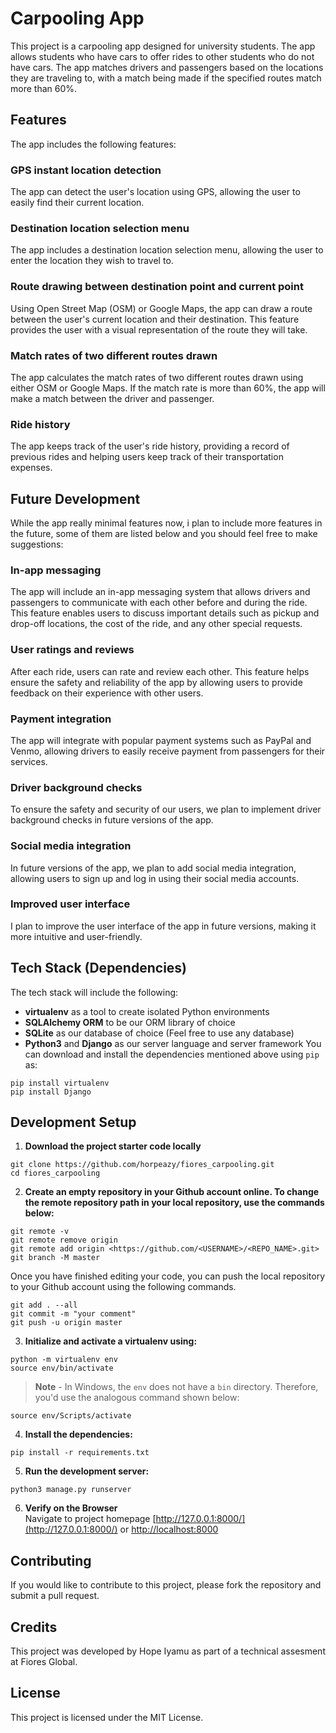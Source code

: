 # Carpooling App

This project is a carpooling app designed for university students. The app allows students who have cars to offer rides to other students who do not have cars. The app matches drivers and passengers based on the locations they are traveling to, with a match being made if the specified routes match more than 60%.

## Features

The app includes the following features:

### GPS instant location detection

The app can detect the user's location using GPS, allowing the user to easily find their current location.
### Destination location selection menu

The app includes a destination location selection menu, allowing the user to enter the location they wish to travel to.
### Route drawing between destination point and current point

Using Open Street Map (OSM) or Google Maps, the app can draw a route between the user's current location and their destination. This feature provides the user with a visual representation of the route they will take.
### Match rates of two different routes drawn

The app calculates the match rates of two different routes drawn using either OSM or Google Maps. If the match rate is more than 60%, the app will make a match between the driver and passenger.

### Ride history

The app keeps track of the user's ride history, providing a record of previous rides and helping users keep track of their transportation expenses.

## Future Development

While the app really minimal features now, i plan to include more features in the future, some of them are listed below and you should feel free to make suggestions:


### In-app messaging

The app will include an in-app messaging system that allows drivers and passengers to communicate with each other before and during the ride. This feature enables users to discuss important details such as pickup and drop-off locations, the cost of the ride, and any other special requests.

### User ratings and reviews

After each ride, users can rate and review each other. This feature helps ensure the safety and reliability of the app by allowing users to provide feedback on their experience with other users.

### Payment integration

The app will integrate with popular payment systems such as PayPal and Venmo, allowing drivers to easily receive payment from passengers for their services.

### Driver background checks

To ensure the safety and security of our users, we plan to implement driver background checks in future versions of the app.

### Social media integration

In future versions of the app, we plan to add social media integration, allowing users to sign up and log in using their social media accounts.

### Improved user interface

I plan to improve the user interface of the app in future versions, making it more intuitive and user-friendly.

## Tech Stack (Dependencies)

The tech stack will include the following:
 * **virtualenv** as a tool to create isolated Python environments
 * **SQLAlchemy ORM** to be our ORM library of choice
 * **SQLite** as our database of choice (Feel free to use any database)
 * **Python3** and **Django** as our server language and server framework
You can download and install the dependencies mentioned above using `pip` as:
```
pip install virtualenv
pip install Django
```

## Development Setup
1. **Download the project starter code locally**
```
git clone https://github.com/horpeazy/fiores_carpooling.git
cd fiores_carpooling
```

2. **Create an empty repository in your Github account online. To change the remote repository path in your local repository, use the commands below:**
```
git remote -v 
git remote remove origin 
git remote add origin <https://github.com/<USERNAME>/<REPO_NAME>.git>
git branch -M master
```
Once you have finished editing your code, you can push the local repository to your Github account using the following commands.
```
git add . --all   
git commit -m "your comment"
git push -u origin master
```

3. **Initialize and activate a virtualenv using:**
```
python -m virtualenv env
source env/bin/activate
```
>**Note** - In Windows, the `env` does not have a `bin` directory. Therefore, you'd use the analogous command shown below:
```
source env/Scripts/activate
```

4. **Install the dependencies:**
```
pip install -r requirements.txt
```
5. **Run the development server:**
```
python3 manage.py runserver
```

6. **Verify on the Browser**<br>
Navigate to project homepage [http://127.0.0.1:8000/](http://127.0.0.1:8000/) or [http://localhost:8000](http://localhost:8000) 


## Contributing

If you would like to contribute to this project, please fork the repository and submit a pull request.
## Credits

This project was developed by Hope Iyamu as part of a technical assesment at Fiores Global.

## License

This project is licensed under the MIT License.
